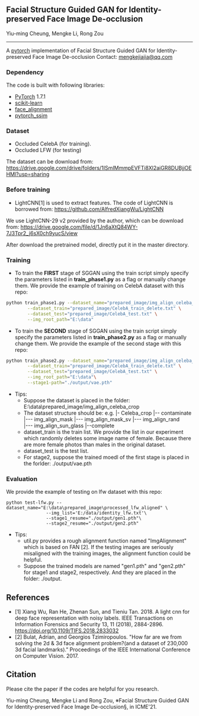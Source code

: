 ## Facial Structure Guided GAN for Identity-preserved Face Image De-occlusion
Yiu-ming Cheung, Mengke Li, Rong Zou
_________________
A [pytorch](http://pytorch.org/) implementation of Facial Structure Guided GAN for Identity-preserved Face Image De-occlusion
Contact: mengkejiajia@qq.com


### Dependency

The code is built with following libraries:

- [PyTorch](https://pytorch.org/) 1.7.1
- [scikit-learn](https://scikit-learn.org/stable/)
- [face_alignment](https://github.com/1adrianb/face-alignment)
- [pytorch_ssim](https://github.com/Po-Hsun-Su/pytorch-ssim/tree/master/pytorch_ssim)


### Dataset

- Occluded CelebA (for training).
- Occluded LFW (for testing) 

The dataset can be download from:
https://drive.google.com/drive/folders/1ISmIMmmpEVFTi8Xl2aiGR8DUBjjOEHMl?usp=sharing

### Before training

- LightCNN[1] is used to extract features. The code of LightCNN is borrowed from:
https://github.com/AlfredXiangWu/LightCNN

We use LightCNN-29 v2 provided by the author, which can be download from:
https://drive.google.com/file/d/1Jn6aXtQ84WY-7J3Tpr2_j6sX0ch9yucS/view

After download the pretrained model, directly put it in the master directory.

### Training 

- To train the **FIRST** stage of SGGAN using the train script simply specify the parameters listed in **train_phase1.py** as a flag or manually change them.
We provide the example of training on CelebA dataset with this repo:
```bash
python train_phase1.py --dataset_name="prepared_image/img_align_celeba_crop" \
		--dataset_train="prepared_image/CelebA_train_delete.txt" \
		--dataset_test="prepared_image/CelebA_test.txt" \
		--img_root_path="E:\data"
```


- To train the **SECOND** stage of SGGAN using the train script simply specify the parameters listed in **train_phase2.py** as a flag or manually change them.
We provide the example of the second stage with this repo:
```bash
python train_phase2.py --dataset_name="prepared_image/img_align_celeba_crop" \
		--dataset_train="prepared_image/CelebA_train_delete.txt" \
		--dataset_test="prepared_image/CelebA_test.txt" \
		--img_root_path="E:\data"\
		--stage1-path="./output/vae.pth"	
```

- Tips:
	- Suppose the dataset is placed in the folder: E:\data\prepared_image/img_align_celeba_crop
	- The dataset structure should be:
	e.g.
	|- Celeba_crop
	|-- contaminate
	|--- img_align_mask
	|---  img_align_mask_sv
	|---  img_align_rand	
	|---  img_align_sun_glass
	|--complete
	- dataset_train is the train list. We provide the list in our experiment which randomly deletes some image name of female. Because there are more female photos than males in the original dataset.
	- dataset_test is the test list. 
	- For stage2, suppose the trained moedl of the first stage is placed in the forlder: ./output/vae.pth
	
### Evaluation
We provide the example of testing on lfw dataset with this repo:
```
python test-lfw.py --dataset_name="E:\data\prepared_image\processed_lfw_aligned" \
			   --img_list='E:/data/identity_lfw.txt'\
			   --stage1_resume="./output/gen1.pth"\
			   --stage2_resume="./output/gen2.pth"
```

- Tips:
	- util.py provides a rough alignment function named "ImgAlignment" which is based on FAN [2]. If the testing images are seriously misaligned with the training images, the alignment function could be helpful.
	- Suppose the trained models are named "gen1.pth" and "gen2.pth" for stage1 and stage2, respectively. And they are placed in the folder: ./output.
		
## References
- [1] Xiang Wu, Ran He, Zhenan Sun, and Tieniu Tan. 2018. A light cnn for deep face representation with noisy labels. IEEE Transactions on Information Forensics and Security 13, 11 (2018), 2884-2896. https://doi.org/10.1109/TIFS.2018.2833032
- [2] Bulat, Adrian, and Georgios Tzimiropoulos. "How far are we from solving the 2d & 3d face alignment problem?(and a dataset of 230,000 3d facial landmarks)." Proceedings of the IEEE International Conference on Computer Vision. 2017.

## Citation

Please cite the paper if the codes are helpful for you research.

Yiu-ming Cheung, Mengke Li and Rong Zou, ※Facial Structure Guided GAN for Identity-preserved Face Image De-occlusion§, in ICME'21.
